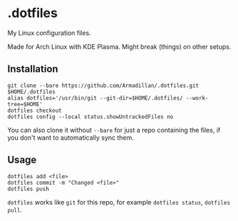 # .dotfiles
My Linux configuration files.

Made for Arch Linux with KDE Plasma. Might break (things) on other setups.
## Installation
```
git clone --bare https://github.com/Armadillan/.dotfiles.git $HOME/.dotfiles
alias dotfiles='/usr/bin/git --git-dir=$HOME/.dotfiles/ --work-tree=$HOME'
dotfiles checkout
dotfiles config --local status.showUntrackedFiles no
```
You can also clone it without `--bare` for just a repo containing the files, if you don't want to automatically sync them.

## Usage
```
dotfiles add <file>
dotfiles commit -m "Changed <file>"
dotfiles push
```

`dotfiles` works like `git` for this repo, for example `dotfiles status`, `dotfiles pull`.

